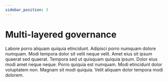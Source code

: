 ```yaml
---
sidebar_position: 3
---
```


# Multi-layered governance

Labore porro aliquam quiquia etincidunt. Adipisci porro numquam dolore numquam. Modi tempora dolor sit velit neque velit. Amet eius sit ipsum quaerat sed quaerat. Tempora sed ut quisquam quiquia ipsum. Dolor eius modi amet neque neque. Porro quiquia est numquam. Modi etincidunt dolor voluptatem non. Magnam sit modi quiquia. Velit aliquam dolor tempora modi dolorem.
